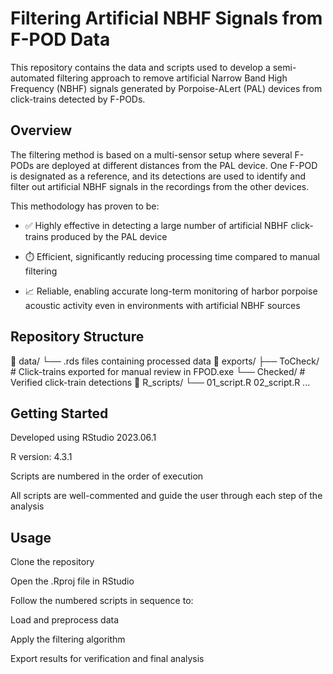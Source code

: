 # Filtering Artificial NBHF Signals from F-POD Data
This repository contains the data and scripts used to develop a semi-automated filtering approach to remove artificial Narrow Band High Frequency (NBHF) signals generated by Porpoise-ALert (PAL) devices from click-trains detected by F-PODs.

## Overview
The filtering method is based on a multi-sensor setup where several F-PODs are deployed at different distances from the PAL device. One F-POD is designated as a reference, and its detections are used to identify and filter out artificial NBHF signals in the recordings from the other devices.

This methodology has proven to be:

- ✅ Highly effective in detecting a large number of artificial NBHF click-trains produced by the PAL device

- ⏱️ Efficient, significantly reducing processing time compared to manual filtering

- 📈 Reliable, enabling accurate long-term monitoring of harbor porpoise acoustic activity even in environments with artificial NBHF sources

## Repository Structure
📁 data/
    └── .rds files containing processed data
📁 exports/
    ├── ToCheck/     # Click-trains exported for manual review in FPOD.exe
    └── Checked/     # Verified click-train detections
📁 R_scripts/
    └── 01_script.R
        02_script.R
        ...


## Getting Started
Developed using RStudio 2023.06.1

R version: 4.3.1

Scripts are numbered in the order of execution

All scripts are well-commented and guide the user through each step of the analysis

## Usage
Clone the repository

Open the .Rproj file in RStudio

Follow the numbered scripts in sequence to:

Load and preprocess data

Apply the filtering algorithm

Export results for verification and final analysis
